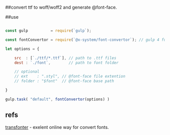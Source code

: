 ##convert ttf to woff/woff2 and generate @font-face.

##use
``` javascript

const gulp          = require(`gulp`);

const fontConvertor = require(`@x-system/font-convertor`); // gulp 4 function

let options = {

    src  : [`./ttf/*.ttf`], // path to .ttf files
    dest : `./font`,        // path to font folder

    // optional 
    // ext    : ".styl", // @font-face file extention
    // folder : "$font"  // @font-face base path

}

gulp.task( "default", fontConvertor(options) )
```
## refs
[transfonter](https://transfonter.org/) - exelent online way for convert fonts.